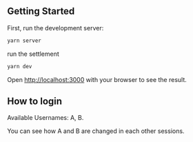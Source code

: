 ## Getting Started

First, run the development server:

```c
yarn server
```

run the settlement

```bash
yarn dev
```

Open [http://localhost:3000](http://localhost:3000) with your browser to see the result.

## How to login

Available Usernames: A, B.

You can see how A and B are changed in each other sessions.
